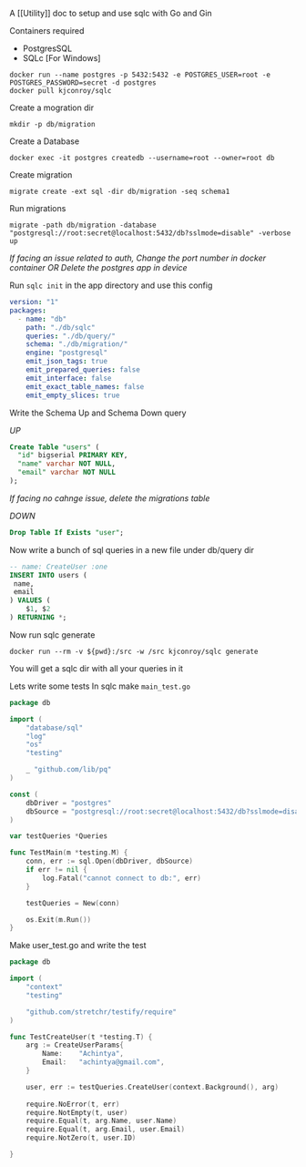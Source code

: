 A [[Utility]] doc to setup and use sqlc with Go and Gin

Containers required 
- PostgresSQL
- SQLc [For Windows]

```
docker run --name postgres -p 5432:5432 -e POSTGRES_USER=root -e POSTGRES_PASSWORD=secret -d postgres
docker pull kjconroy/sqlc
```

Create a mogration dir
```
mkdir -p db/migration
```

Create a Database
```
docker exec -it postgres createdb --username=root --owner=root db
```

Create migration
```
migrate create -ext sql -dir db/migration -seq schema1
```

Run migrations
```
migrate -path db/migration -database "postgresql://root:secret@localhost:5432/db?sslmode=disable" -verbose up
```

*If facing an issue related to auth, Change the port number in docker container OR Delete the postgres app in device*

Run `sqlc init` in the app directory and use this config
```yaml
version: "1"
packages:
  - name: "db"
    path: "./db/sqlc"
    queries: "./db/query/"
    schema: "./db/migration/"
    engine: "postgresql"
    emit_json_tags: true
    emit_prepared_queries: false
    emit_interface: false
    emit_exact_table_names: false
    emit_empty_slices: true
```

Write the Schema Up and Schema Down query

*UP*
```sql
Create Table "users" (
  "id" bigserial PRIMARY KEY,
  "name" varchar NOT NULL,
  "email" varchar NOT NULL
);
```
*If facing no cahnge issue, delete the migrations table*

*DOWN*
```sql
Drop Table If Exists "user";
```

Now write a bunch of sql queries in a new file under db/query dir
```sql
-- name: CreateUser :one
INSERT INTO users (
 name,
 email
) VALUES (
    $1, $2
) RETURNING *;
```

Now run sqlc generate
```
docker run --rm -v ${pwd}:/src -w /src kjconroy/sqlc generate
```

You will get a sqlc dir with all your queries in it

Lets write some tests 
In sqlc make `main_test.go`
```go
package db

import (
	"database/sql"
	"log"
	"os"
	"testing"

	_ "github.com/lib/pq"
)

const (
	dbDriver = "postgres"
	dbSource = "postgresql://root:secret@localhost:5432/db?sslmode=disable"
)

var testQueries *Queries

func TestMain(m *testing.M) {
	conn, err := sql.Open(dbDriver, dbSource)
	if err != nil {
		log.Fatal("cannot connect to db:", err)
	}

	testQueries = New(conn)

	os.Exit(m.Run())
}

```

Make user_test.go and write the test
```go
package db

import (
	"context"
	"testing"

	"github.com/stretchr/testify/require"
)

func TestCreateUser(t *testing.T) {
	arg := CreateUserParams{
		Name:    "Achintya",
		Email:   "achintya@gmail.com",
	}

	user, err := testQueries.CreateUser(context.Background(), arg)
	
	require.NoError(t, err)
	require.NotEmpty(t, user)
	require.Equal(t, arg.Name, user.Name)
	require.Equal(t, arg.Email, user.Email)
	require.NotZero(t, user.ID)

}
```